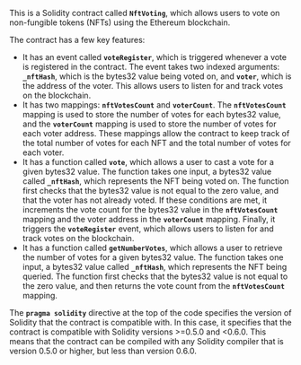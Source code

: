 This is a Solidity contract called **`NftVoting`**, which allows users to vote on non-fungible tokens (NFTs) using the Ethereum blockchain.

The contract has a few key features:

- It has an event called **`voteRegister`**, which is triggered whenever a vote is registered in the contract. The event takes two indexed arguments: **`_nftHash`**, which is the bytes32 value being voted on, and **`voter`**, which is the address of the voter. This allows users to listen for and track votes on the blockchain.
- It has two mappings: **`nftVotesCount`** and **`voterCount`**. The **`nftVotesCount`** mapping is used to store the number of votes for each bytes32 value, and the **`voterCount`** mapping is used to store the number of votes for each voter address. These mappings allow the contract to keep track of the total number of votes for each NFT and the total number of votes for each voter.
- It has a function called **`vote`**, which allows a user to cast a vote for a given bytes32 value. The function takes one input, a bytes32 value called **`_nftHash`**, which represents the NFT being voted on. The function first checks that the bytes32 value is not equal to the zero value, and that the voter has not already voted. If these conditions are met, it increments the vote count for the bytes32 value in the **`nftVotesCount`** mapping and the voter address in the **`voterCount`** mapping. Finally, it triggers the **`voteRegister`** event, which allows users to listen for and track votes on the blockchain.
- It has a function called **`getNumberVotes`**, which allows a user to retrieve the number of votes for a given bytes32 value. The function takes one input, a bytes32 value called **`_nftHash`**, which represents the NFT being queried. The function first checks that the bytes32 value is not equal to the zero value, and then returns the vote count from the **`nftVotesCount`** mapping.

The **`pragma solidity`** directive at the top of the code specifies the version of Solidity that the contract is compatible with. In this case, it specifies that the contract is compatible with Solidity versions >=0.5.0 and <0.6.0. This means that the contract can be compiled with any Solidity compiler that is version 0.5.0 or higher, but less than version 0.6.0.
